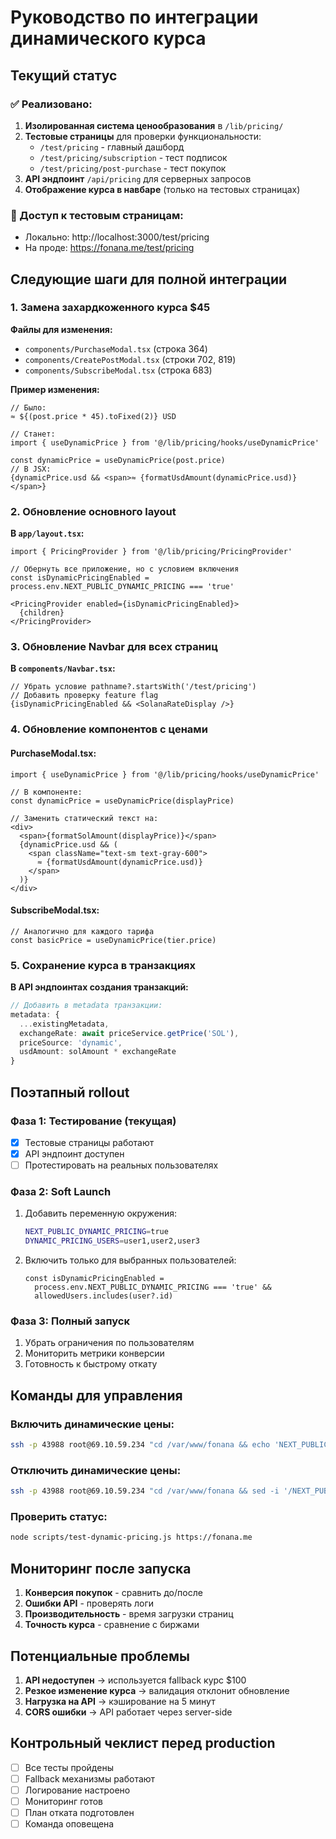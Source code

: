 # Руководство по интеграции динамического курса

## Текущий статус

### ✅ Реализовано:
1. **Изолированная система ценообразования** в `/lib/pricing/`
2. **Тестовые страницы** для проверки функциональности:
   - `/test/pricing` - главный дашборд
   - `/test/pricing/subscription` - тест подписок
   - `/test/pricing/post-purchase` - тест покупок
3. **API эндпоинт** `/api/pricing` для серверных запросов
4. **Отображение курса в навбаре** (только на тестовых страницах)

### 🎯 Доступ к тестовым страницам:
- Локально: http://localhost:3000/test/pricing
- На проде: https://fonana.me/test/pricing

## Следующие шаги для полной интеграции

### 1. Замена захардкоженного курса $45

**Файлы для изменения:**
- `components/PurchaseModal.tsx` (строка 364)
- `components/CreatePostModal.tsx` (строки 702, 819)
- `components/SubscribeModal.tsx` (строка 683)

**Пример изменения:**
```tsx
// Было:
≈ ${(post.price * 45).toFixed(2)} USD

// Станет:
import { useDynamicPrice } from '@/lib/pricing/hooks/useDynamicPrice'

const dynamicPrice = useDynamicPrice(post.price)
// В JSX:
{dynamicPrice.usd && <span>≈ {formatUsdAmount(dynamicPrice.usd)}</span>}
```

### 2. Обновление основного layout

**В `app/layout.tsx`:**
```tsx
import { PricingProvider } from '@/lib/pricing/PricingProvider'

// Обернуть все приложение, но с условием включения
const isDynamicPricingEnabled = process.env.NEXT_PUBLIC_DYNAMIC_PRICING === 'true'

<PricingProvider enabled={isDynamicPricingEnabled}>
  {children}
</PricingProvider>
```

### 3. Обновление Navbar для всех страниц

**В `components/Navbar.tsx`:**
```tsx
// Убрать условие pathname?.startsWith('/test/pricing')
// Добавить проверку feature flag
{isDynamicPricingEnabled && <SolanaRateDisplay />}
```

### 4. Обновление компонентов с ценами

#### PurchaseModal.tsx:
```tsx
import { useDynamicPrice } from '@/lib/pricing/hooks/useDynamicPrice'

// В компоненте:
const dynamicPrice = useDynamicPrice(displayPrice)

// Заменить статический текст на:
<div>
  <span>{formatSolAmount(displayPrice)}</span>
  {dynamicPrice.usd && (
    <span className="text-sm text-gray-600">
      ≈ {formatUsdAmount(dynamicPrice.usd)}
    </span>
  )}
</div>
```

#### SubscribeModal.tsx:
```tsx
// Аналогично для каждого тарифа
const basicPrice = useDynamicPrice(tier.price)
```

### 5. Сохранение курса в транзакциях

**В API эндпоинтах создания транзакций:**
```typescript
// Добавить в metadata транзакции:
metadata: {
  ...existingMetadata,
  exchangeRate: await priceService.getPrice('SOL'),
  priceSource: 'dynamic',
  usdAmount: solAmount * exchangeRate
}
```

## Поэтапный rollout

### Фаза 1: Тестирование (текущая)
- [x] Тестовые страницы работают
- [x] API эндпоинт доступен
- [ ] Протестировать на реальных пользователях

### Фаза 2: Soft Launch
1. Добавить переменную окружения:
   ```bash
   NEXT_PUBLIC_DYNAMIC_PRICING=true
   DYNAMIC_PRICING_USERS=user1,user2,user3
   ```

2. Включить только для выбранных пользователей:
   ```tsx
   const isDynamicPricingEnabled = 
     process.env.NEXT_PUBLIC_DYNAMIC_PRICING === 'true' &&
     allowedUsers.includes(user?.id)
   ```

### Фаза 3: Полный запуск
1. Убрать ограничения по пользователям
2. Мониторить метрики конверсии
3. Готовность к быстрому откату

## Команды для управления

### Включить динамические цены:
```bash
ssh -p 43988 root@69.10.59.234 "cd /var/www/fonana && echo 'NEXT_PUBLIC_DYNAMIC_PRICING=true' >> .env && npm run build && pm2 restart fonana"
```

### Отключить динамические цены:
```bash
ssh -p 43988 root@69.10.59.234 "cd /var/www/fonana && sed -i '/NEXT_PUBLIC_DYNAMIC_PRICING/d' .env && npm run build && pm2 restart fonana"
```

### Проверить статус:
```bash
node scripts/test-dynamic-pricing.js https://fonana.me
```

## Мониторинг после запуска

1. **Конверсия покупок** - сравнить до/после
2. **Ошибки API** - проверять логи
3. **Производительность** - время загрузки страниц
4. **Точность курса** - сравнение с биржами

## Потенциальные проблемы

1. **API недоступен** → используется fallback курс $100
2. **Резкое изменение курса** → валидация отклонит обновление
3. **Нагрузка на API** → кэширование на 5 минут
4. **CORS ошибки** → API работает через server-side

## Контрольный чеклист перед production

- [ ] Все тесты пройдены
- [ ] Fallback механизмы работают
- [ ] Логирование настроено
- [ ] Мониторинг готов
- [ ] План отката подготовлен
- [ ] Команда оповещена 